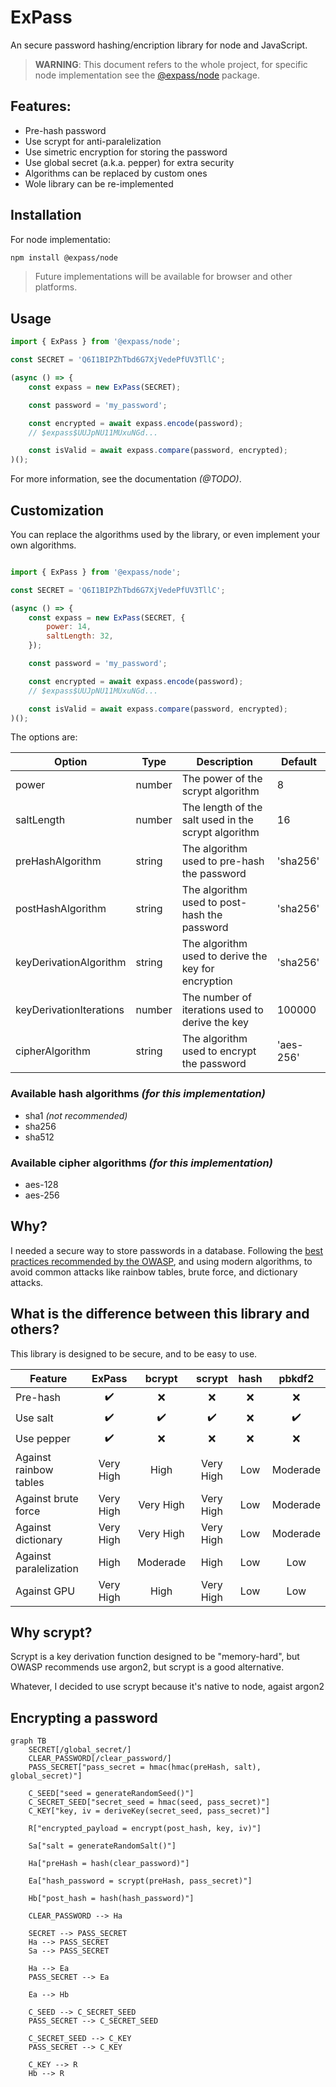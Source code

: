 # ExPass

An secure password hashing/encription library for node and JavaScript.

> **WARNING**: This document refers to the whole project, for specific node
> implementation see the
> [@expass/node](https://www.npmjs.com/package/@expass/node) package.

## Features:

* Pre-hash password
* Use scrypt for anti-paralelization
* Use simetric encryption for storing the password
* Use global secret (a.k.a. pepper) for extra security
* Algorithms can be replaced by custom ones
* Wole library can be re-implemented 

## Installation

For node implementatio:

```bash
npm install @expass/node
```

> Future implementations will be available for browser and other platforms.

## Usage

```JavaScript
import { ExPass } from '@expass/node';

const SECRET = 'Q6I1BIPZhTbd6G7XjVedePfUV3TllC';

(async () => {
    const expass = new ExPass(SECRET);

    const password = 'my_password';

    const encrypted = await expass.encode(password);
    // $expass$UUJpNU11MUxuNGd...

    const isValid = await expass.compare(password, encrypted);
)();
```

For more information, see the documentation _(@TODO)_.

## Customization

You can replace the algorithms used by the library, or even implement your own
algorithms.

```JavaScript

import { ExPass } from '@expass/node';

const SECRET = 'Q6I1BIPZhTbd6G7XjVedePfUV3TllC';

(async () => {
    const expass = new ExPass(SECRET, {
        power: 14,
        saltLength: 32,
    });

    const password = 'my_password';

    const encrypted = await expass.encode(password);
    // $expass$UUJpNU11MUxuNGd...

    const isValid = await expass.compare(password, encrypted);
)();
```

The options are:

| Option                  | Type   | Description                                         | Default  |
| ------                  | ----   | -----------                                         | -------  |
| power                   | number | The power of the scrypt algorithm                   | 8        |
| saltLength              | number | The length of the salt used in the scrypt algorithm | 16       |
| preHashAlgorithm        | string | The algorithm used to pre-hash the password         | 'sha256' |
| postHashAlgorithm       | string | The algorithm used to post-hash the password        | 'sha256' |
| keyDerivationAlgorithm  | string | The algorithm used to derive the key for encryption | 'sha256' |
| keyDerivationIterations | number | The number of iterations used to derive the key     | 100000   |
| cipherAlgorithm         | string | The algorithm used to encrypt the password          | 'aes-256' |

### Available hash algorithms _(for this implementation)_

* sha1 _(not recommended)_
* sha256
* sha512

### Available cipher algorithms _(for this implementation)_

* aes-128
* aes-256

## Why?

I needed a secure way to store passwords in a database. Following the [best
practices recommended by the
OWASP](https://cheatsheetseries.owasp.org/cheatsheets/Password_Storage_Cheat_Sheet.html),
and using modern algorithms, to avoid common attacks like rainbow tables, brute
force, and dictionary attacks.

## What is the difference between this library and others?

This library is designed to be secure, and to be easy to use.

| Feature                | ExPass    | bcrypt   | scrypt    | hash   | pbkdf2   |
| ---------              | :------:  | :------: | :------:  | :----: | :------: |
| Pre-hash               | ✔️         | ❌       | ❌        | ❌     | ❌       |
| Use salt               | ✔️         | ✔️        | ✔️         | ❌     | ✔️        |
| Use pepper             | ✔️         | ❌       | ❌        | ❌     | ❌       |
| Against rainbow tables | Very High | High     | Very High | Low    | Moderade |
| Against brute force    | Very High | Very High     | Very High      | Low    | Moderade      |
| Against dictionary     | Very High | Very High     | Very High      | Low    | Moderade      |
| Against paralelization | High | Moderade      | High | Low    | Low      |
| Against GPU            | Very High | High     | Very High      | Low    | Low      |

## Why scrypt?

Scrypt is a key derivation function designed to be "memory-hard", but OWASP
recommends use argon2, but scrypt is a good alternative.

Whatever, I decided to use scrypt because it's native to node, agaist argon2

## Encrypting a password

```mermaid
graph TB
    SECRET[/global_secret/]
    CLEAR_PASSWORD[/clear_password/]
    PASS_SECRET["pass_secret = hmac(hmac(preHash, salt), global_secret)"]
    
    C_SEED["seed = generateRandomSeed()"]
    C_SECRET_SEED["secret_seed = hmac(seed, pass_secret)"]
    C_KEY["key, iv = deriveKey(secret_seed, pass_secret)"]

    R["encrypted_payload = encrypt(post_hash, key, iv)"]

    Sa["salt = generateRandomSalt()"]
    
    Ha["preHash = hash(clear_password)"]

    Ea["hash_password = scrypt(preHash, pass_secret)"]

    Hb["post_hash = hash(hash_password)"]

    CLEAR_PASSWORD --> Ha

    SECRET --> PASS_SECRET
    Ha --> PASS_SECRET
    Sa --> PASS_SECRET

    Ha --> Ea
    PASS_SECRET --> Ea

    Ea --> Hb

    C_SEED --> C_SECRET_SEED
    PASS_SECRET --> C_SECRET_SEED

    C_SECRET_SEED --> C_KEY
    PASS_SECRET --> C_KEY

    C_KEY --> R
    Hb --> R

```

